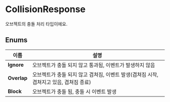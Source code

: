 # **CollisionResponse**

오브젝트의 충돌 처리 타입이에요. 
## **Enums**

 **이름** | **설명** |
 --- | --- |
**Ignore** |오브젝트가 충돌 되지 않고 통과됨, 이벤트가 발생하지 않음 |
**Overlap** |오브젝트가 충돌 되지 않고 겹쳐짐, 이벤트 발생(겹쳐짐 시작, 겹쳐지고 있음, 겹쳐짐 종료) |
**Block** |오브젝트가 충돌 됨, 충돌 시 이벤트 발생 |
